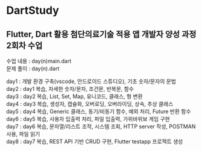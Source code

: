 # DartStudy

## Flutter, Dart 활용 첨단의료기술 적용 앱 개발자 양성 과정 2회차 수업

수업 내용 : day(n)main.dart
<br />
문제 풀이 : day(n).dart
<br />

day1 : 개발 환경 구축(vscode, 안드로이드 스튜디오), 기초 숫자/문자의 문법
<br />
day2 : day1 복습, 자세한 숫자/문자, 조건문, 반복문, 함수
<br />
day3 : day2 복습, List, Set, Map, 유니코드, 클래스, 형 변환
<br />
day4 : day3 복습, 생성자, 캡슐화, 오버로딩, 오버라이딩, 상속, 추상 클래스
<br />
day5 : day4 복습, Generic 클래스, 동기/비동기 함수, 예외 처리, Future 반환 함수
<br />
day6 : day5 복습, 사용자 입출력 처리, 파일 입출력, 가위바위보 게임 구현
<br />
day7 : day6 복습, 문자열/리스트 조작, 시스템 조회, HTTP server 작성, POSTMAN 사용, 파일 읽기
<br />
day8 : day7 복습, REST API 기반 CRUD 구현, Flutter testapp 프로젝트 생성
<br />
